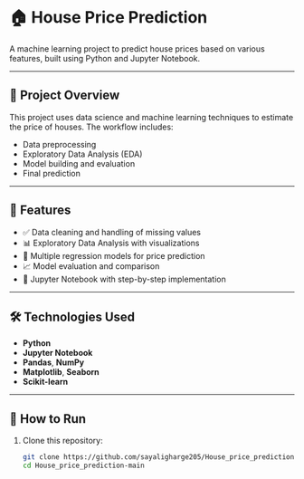 # 🏠 House Price Prediction

A machine learning project to predict house prices based on various features, built using Python and Jupyter Notebook.

---

## 📂 Project Overview

This project uses data science and machine learning techniques to estimate the price of houses. The workflow includes:

- Data preprocessing  
- Exploratory Data Analysis (EDA)  
- Model building and evaluation  
- Final prediction

---

## 🚀 Features

- ✅ Data cleaning and handling of missing values  
- 📊 Exploratory Data Analysis with visualizations  
- 🧠 Multiple regression models for price prediction  
- 📈 Model evaluation and comparison  
- 📓 Jupyter Notebook with step-by-step implementation

---

## 🛠️ Technologies Used

- **Python**  
- **Jupyter Notebook**  
- **Pandas**, **NumPy**  
- **Matplotlib**, **Seaborn**  
- **Scikit-learn**

---

## 📑 How to Run

1. Clone this repository:
   ```bash
   git clone https://github.com/sayaligharge205/House_price_prediction-main.git
   cd House_price_prediction-main
